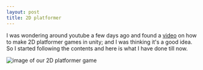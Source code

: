 ```yaml
---
layout: post
title: 2D platformer
---
```


I was wondering around youtube a few days ago and found a [video](https://www.youtube.com/watch?v=UbPiCgCkHTE&index=1&list=PLPV2KyIb3jR42oVBU6K2DIL6Y22Ry9J1c) on how to make 2D platformer games in unity; and I was thinking it's a good idea. So I started following the contents and here is what I have done till now.

<img src="http://magicalmonsters.github.io/images/2D.png" alt="image of our 2D platformer game" />

<!--more-->
